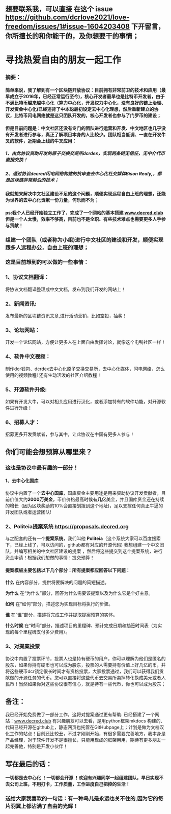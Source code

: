 ## 想要联系我，可以直接 在这个 issue https://github.com/dcrlove2021/love-freedom/issues/1#issue-1604203408 下开留言，你所擅长的和你能干的，及你想要干的事情；


# 寻找热爱自由的朋友一起工作



### 摘要：
####  简单来说，我了解到有一个区块链开放协议：目前拥有非常前卫的技术和应用（最早成立于2016年，已经正常运行至今)，核心开发者最早也是比特币开发者，由于不满比特币越来越中心化（算力中心化，开发权力中心化，没有良好的链上治理、开发资金中心化)已经违背了中本聪最初设定去中心化理想，然后重新建立的协议，比特币闪电网络就是这只团队开发的，核心开发者也参与了门罗币的建设；

#### 但是目前问题是：中文社区还没有专门的团队进行运营和开发、中文地区也几乎没有开发者进行参与，真正了解项目本身的人比较少。团队相当低调、一直在开发牛叉的软件，近期会上线的牛叉应用：
##### 1、由此协议资助开发的原子交换交易所dcrdex，实现两条链无信任，无中介代币直接交换！
##### 2、通过协议decred闪电网络构建的抗审查去中心化社交媒体Bison Realy,，都是区块链非常前沿的技术；

#### 我就想来解决中文社区建设不足的这个问题，顺便实现远程自由上班的理想，还能为世界的去中心化贡献一份力量，何乐而不为；

#### ps:我个人已经开始独立工作了，完成了一个网站的基本搭建 www.decred.club  但是一个人太慢，效率不够高，目前也不是全职、有些技术难点也需要更多人手参与贡献！

### 组建一个团队（或者称为小组)进行中文社区的建设和开发，顺便实现跟多人远程办公，自由上班的理想；

### 这是目前想到的可以做的一些事情：

###   1、协议文档翻译：
将协议文档翻译整理成中文文档，发布到我们开发的网站上！
###  2、新闻资讯:
发布最新的区块链资讯文章,进行活动营销，比如空投，抽奖！
### 3、论坛网站：
开发一个论坛网站，方便让更多人在上面自由发挥讨论，就像这个电鸭社区一样！
###   4、软件中文视频：
制作dcr钱包、dcrdex去中心化原子交换交易所，去中心化媒体，闪电网络，怎么使用的视频教程! 还有生动活泼的社区介绍教程！
###   5、开源软件升级:
如果有开发大牛，可以对相关应用进行汉化，或者添加特有的软件功能，对开源软件进行升级！

###    6、招募人才：
招募更多开发贡献者，参与其中，让此协议在中国有更多人参与！

##  你们可能会想预算从哪里来？

###   这也是协议中最有趣的一部分！
#### 1、去中心化国库

协议中内置了一个**去中心国库**，国库资金主要用途是用来资助协议开发贡献者，目前价值大约**2000万美金**，币价价格最高时候有**几亿**美金，并且国库资金还在持续的增长（因为区块奖励的10%会直接划拨到这个地址)，足以支撑任何真正牛逼的开发团队或者运营团队!
### 2、Politeia提案系统 https://proposals.decred.org
与之配套的还有一个**提案系统**，我们叫他
**Politeia**（这个系统大家可以百度搜索下，已经上线了，可以访问的，github都有对应的开源代码)
我想组建一个中文团队，并编写相关的中文社区建设的提案 ，然后将这些提交到这个提案系统，进行资金申请！根据我们想做的事情！提交预算！
#### 提案模板主要包括以下几个部分：所有提案都应回答以下问题：

**什么**
在内容部分，提供将要解决的问题的简短描述。

**为什么**
在“为什么”部分，回答为什么需要该提案以及为什么它是个好主意。

**如何**
在“如何”部分，描述您为实现目标将执行的步骤。

**谁**
在“谁”部分，描述将完成工作并提取提案预算的实体。

**什么时候**
在“时间”部分，描述项目的里程碑、预计完成日期和抽签时间表（为实现的每个里程碑支付多少费用）。


### 3、对提案投票
协议中内置了投票环节，投票人也是持有硬币的用户，你可以理解为他们是匿名的股东，如果你持有硬币也可以成为股东，投票的人需要持有价值上好几亿的币，并将这些硬币dcr锁定很长时间才有资格投票，大家投票通过，我们可以获得我们贡献做的开源任务的代币。您可以直接将这些代币去交易所卖掉转化换成美元或者人民币！当然如果你对这些协议很有信心，就是持有一些代币，你也可以成为股东；

## 备注：
我已经开始免费做了一部分工作，这将对提案通过更有帮助:  已经搭建了一个网站：www.decred.club 有兴趣朋友可以去看，是用python框架mkdocs 构建的、代码已经开源在github上，静态网页也托管在GitHubpage上；计划是做为文档汉化工作的站点！目前还比较丑，不过才刚刚开始，有很多需要完善地方，我本身是产品经理，对于软件开发不是很擅长，只能用现成的框架用用，期待有更多朋友一起完善他，特别是开发小伙伴！

## 写在最后的话：  
#### 一切都是去中心化 ！一切都会开源 ！欢迎有兴趣同学一起组建团队，早日实现不去公司上班，不用打卡，工作质量，工作进度自己把控的生活！

### 送给大家我喜欢的一句话：有一种鸟儿是永远也关不住的,因为它的每片羽翼上都沾满了自由的光辉！





